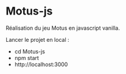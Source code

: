 # Motus-js

Réalisation du jeu Motus en javascript vanilla.

Lancer le projet en local : 

* cd Motus-js
* npm start
* http://localhost:3000
